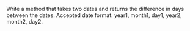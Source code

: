 Write a method that takes two dates and returns the difference in days between the dates. Accepted date format: year1, month1, day1, year2, month2, day2.
